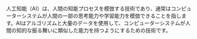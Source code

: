 人工知能（AI）は、人間の知能プロセスを模倣する技術であり、通常はコンピューターシステムが人間の一部の思考能力や学習能力を模倣できることを指します。AIはアルゴリズムと大量のデータを使用して、コンピューターシステムが人間の知的な振る舞いに類似した能力を持つようにするための技術です。